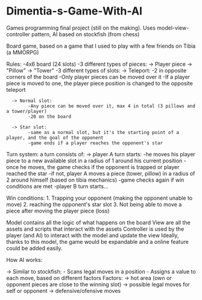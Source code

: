 # Dimentia-s-Game-With-AI
Games programming final project (still on the making). Uses model-view-controller pattern, AI based on stockfish (from chess)

Board game, based on a game that I used to play with a few friends on Tibia (a MMORPG)

Rules:
  -4x6 board (24 slots)
  -3 different types of pieces:
      -> Player piece
      -> "Pillow"
      -> "Tower"
  -3 different types of slots:
      -> Teleport:
            -2 in opposite corners of the board
            -Only player pieces can be moved over it
            -If a player piece is moved to one, the player piece position is changed to the opposite teleport
            
      -> Normal slot:
            -Any piece can be moved over it, max 4 in total (3 pillows and a tower/player)
            -20 on the board
            
      -> Star slot:
            -same as a normal slot, but it's the starting point of a player, and the goal of the opponent
            -game ends if a player reaches the opponent's star

Turn system:
    a turn consists of:
      -> player A turn starts:
          -he moves his player piece to a new available slot in a radius of 1 around his current position
          -once he moves, the game checks if the opponent is trapped or player reached the star
          -if not, player A moves a piece (tower, pillow) in a radius of 2 around himself (based on tibia mechanics)
          -game checks again if win conditions are met
          -player B turn starts...


Win conditions:
    1. Trapping your opponent (making the opponent unable to move)
    2. reaching the opponent's star slot
    3. Not being able to move a piece after moving the player piece (loss)


Model contains all the logic of what happens on the board
View are all the assets and scripts that interact with the assets
Controller is used by the player (and AI) to interact with the model and update the view
Ideally, thanks to this model, the game would be expandable and a online feature could be added easily.


How AI works:

-> Similar to stockfish: 
          - Scans legal moves in a position
          - Assigns a value to each move, based on different factors
              Factors:
                -> hot area (own or opponent pieces are close to the winning slot)
                -> possible legal moves for self or opponent
                -> defensive/ofensive moves
                
               
